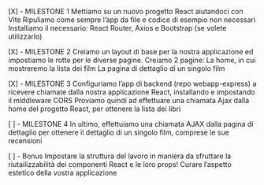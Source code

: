 [X] - MILESTONE 1
Mettiamo su un nuovo progetto React aiutandoci con Vite
Ripuliamo come sempre l’app da file e codice di esempio non necessari
Installiamo il necessario: React Router, Axios e Bootstrap (se volete utilizzarlo)

[X] - MILESTONE 2
Creiamo un layout di base per la nostra applicazione ed impostiamo le rotte per le diverse pagine.
Creiamo 2 pagine:
La home, in cui mostreremo la lista dei film
La pagina di dettaglio di un singolo film

[X] - MILESTONE 3
Configuriamo l’app di backend (repo webapp-express) a ricevere chiamate dalla nostra applicazione React, installando e impostando il middleware CORS
Proviamo quindi ad effettuare una chiamata Ajax dalla home del progetto React, per ottenere la lista dei libri

[ ] - MILESTONE 4
In ultimo, effettuiamo una chiamata AJAX dalla pagina di dettaglio per ottenere il dettaglio di un singolo film, comprese le sue recensioni

[ ] - Bonus
Impostare la struttura del lavoro in maniera da sfruttare la riutailizzabilità dei componenti React e le loro props!
Curare l’aspetto estetico della vostra applicazione
